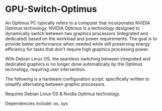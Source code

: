 # GPU-Switch-Optimus

An Optimus PC typically refers to a computer that incorporates NVIDIA Optimus technology. NVIDIA Optimus is a technology designed to dynamically switch between two graphics processors (integrated and dedicated) based on the workload and power requirements. The goal is to provide better performance when needed while still preserving energy efficiency for tasks that don't require high graphics processing power.

With Debian Linux OS, the seamless switching between integrated and dedicated graphics is no longer done automatically by the Optimus technology, requiring user intervention. 

The following is a hardware configuration script: specifically written to simplify alternating between graphic processors.

Requires Debian Linux OS & Nvidia Optimus technology.

Dependencies include:
os, sys
